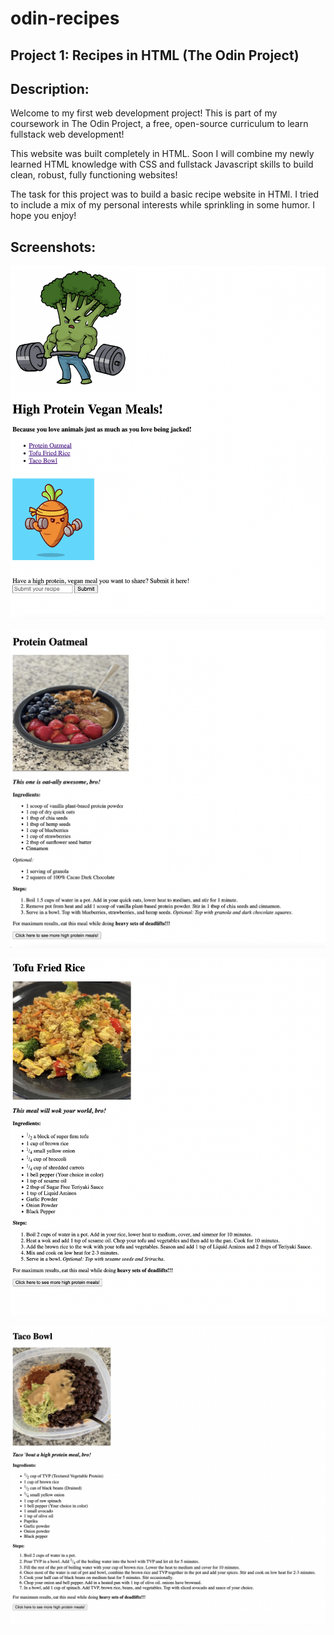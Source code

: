 # odin-recipes
## Project 1: Recipes in HTML (The Odin Project)

## Description: 
Welcome to my first web development project! This is part of my coursework in The Odin Project, a free, open-source curriculum to learn fullstack web development! 

This website was built completely in HTML. Soon I will combine my newly learned HTML knowledge with CSS and fullstack Javascript skills to build clean, robust, fully functioning websites! 

The task for this project was to build a basic recipe website in HTMl. I tried to include a mix of my personal interests while sprinkling in some humor. I hope you enjoy! 

## Screenshots:
![alt text](recipes-images/screenshot-index.png)

![alt text](recipes-images/screenshot-oats.png)

![alt text](recipes-images/screenshot-fried-rice.png)

![alt text](recipes-images/screenshot-taco.png)
